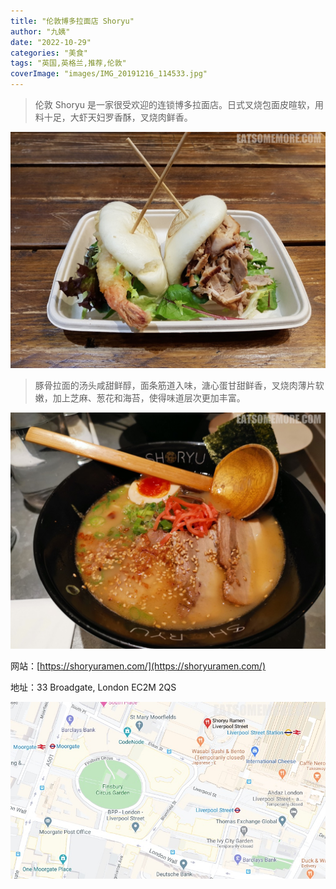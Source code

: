 ```yaml
---
title: "伦敦博多拉面店 Shoryu"
author: "九姨"
date: "2022-10-29"
categories: "美食"
tags: "英国,英格兰,推荐,伦敦"
coverImage: "images/IMG_20191216_114533.jpg"
---
```


>伦敦 Shoryu 是一家很受欢迎的连锁博多拉面店。日式叉烧包面皮暄软，用料十足，大虾天妇罗香酥，叉烧肉鲜香。

![Shoryu](images/20180122_121925.jpg)

>豚骨拉面的汤头咸甜鲜醇，面条筋道入味，溏心蛋甘甜鲜香，叉烧肉薄片软嫩，加上芝麻、葱花和海苔，使得味道层次更加丰富。

![Shoryu](images/IMG_20191216_114533.jpg)


网站：[https://shoryuramen.com/](https://shoryuramen.com/)

地址：33 Broadgate, London EC2M 2QS

![Shoryu](images/shoryu.jpg)

